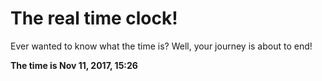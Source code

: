 # The real time clock!

Ever wanted to know what the time is? Well, your journey is about to end!

**The time is Nov 11, 2017, 15:26**